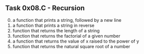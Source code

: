 ## Task 0x08.C - Recursion
  0. a function that prints a string, followed by a new line
  1. a function that prints a string in reverse
  2. function that returns the length of a string
  3. function that returns the factorial of a given number
  4. a function that returns the value of x raised to the power of y
  5. function that returns the natural square root of a number
